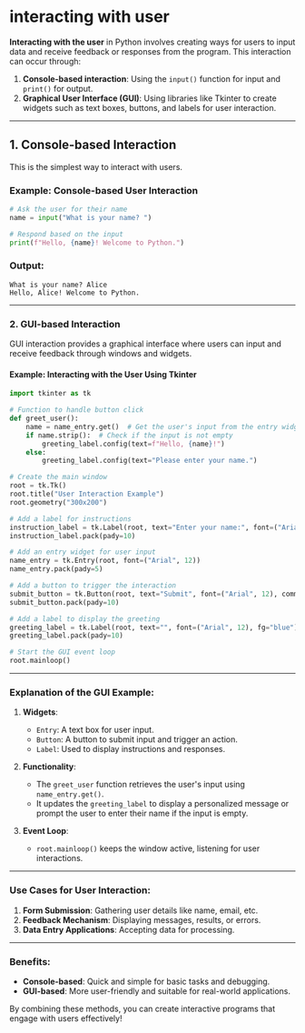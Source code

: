 # interacting with user

**Interacting with the user** in Python involves creating ways for users to input data and receive feedback or responses from the program. This interaction can occur through:

1. **Console-based interaction**: Using the `input()` function for input and `print()` for output.
2. **Graphical User Interface (GUI)**: Using libraries like Tkinter to create widgets such as text boxes, buttons, and labels for user interaction.

---

## 1. Console-based Interaction

This is the simplest way to interact with users.

### Example: Console-based User Interaction

```python
# Ask the user for their name
name = input("What is your name? ")

# Respond based on the input
print(f"Hello, {name}! Welcome to Python.")
```

### Output:

```
What is your name? Alice
Hello, Alice! Welcome to Python.
```

---

### 2. GUI-based Interaction

GUI interaction provides a graphical interface where users can input and receive feedback through windows and widgets.

#### Example: Interacting with the User Using Tkinter

```python
import tkinter as tk

# Function to handle button click
def greet_user():
    name = name_entry.get()  # Get the user's input from the entry widget
    if name.strip():  # Check if the input is not empty
        greeting_label.config(text=f"Hello, {name}!")
    else:
        greeting_label.config(text="Please enter your name.")

# Create the main window
root = tk.Tk()
root.title("User Interaction Example")
root.geometry("300x200")

# Add a label for instructions
instruction_label = tk.Label(root, text="Enter your name:", font=("Arial", 12))
instruction_label.pack(pady=10)

# Add an entry widget for user input
name_entry = tk.Entry(root, font=("Arial", 12))
name_entry.pack(pady=5)

# Add a button to trigger the interaction
submit_button = tk.Button(root, text="Submit", font=("Arial", 12), command=greet_user)
submit_button.pack(pady=10)

# Add a label to display the greeting
greeting_label = tk.Label(root, text="", font=("Arial", 12), fg="blue")
greeting_label.pack(pady=10)

# Start the GUI event loop
root.mainloop()
```

---

### Explanation of the GUI Example:

1. **Widgets**:

   - `Entry`: A text box for user input.
   - `Button`: A button to submit input and trigger an action.
   - `Label`: Used to display instructions and responses.

2. **Functionality**:

   - The `greet_user` function retrieves the user's input using `name_entry.get()`.
   - It updates the `greeting_label` to display a personalized message or prompt the user to enter their name if the input is empty.

3. **Event Loop**:
   - `root.mainloop()` keeps the window active, listening for user interactions.

---

### Use Cases for User Interaction:

1. **Form Submission**: Gathering user details like name, email, etc.
2. **Feedback Mechanism**: Displaying messages, results, or errors.
3. **Data Entry Applications**: Accepting data for processing.

---

### Benefits:

- **Console-based**: Quick and simple for basic tasks and debugging.
- **GUI-based**: More user-friendly and suitable for real-world applications.

By combining these methods, you can create interactive programs that engage with users effectively!

